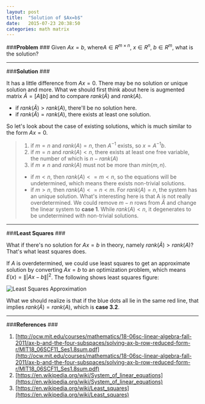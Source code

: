 ```yaml
---
layout: post
title:  "Solution of $Ax=b$"
date:   2015-07-23 20:38:50
categories: math matrix
---
```




###**Problem** ###
Given $Ax=b$, where$A\in R^{m\times n}$, $x\in R^{n}$,  $b \in R^{m}$, what is the solution?


----------

###**Solution** ###

It has a little difference from $Ax=0$. There may be no solution or unique solution and more. What we should first think about here is augmented matrix $\tilde{A} = [ A \| b ]$ and to compare $rank(\tilde{A})$ and $rank(A)$.

 - if $rank(\tilde{A}) > rank(A)$, there\'ll be no solution here.
 - if  $rank(\tilde{A}) = rank(A)$, there exists at least one solution.

So let\'s look about the case of existing solutions, which is much similar to the form $Ax = 0$.

> 1. if $m = n$ and $rank(A) = n$,  then $A^{-1}$ exists, so $x = A^{-1}b$.
> 2. if $m = n$ and $rank(A) < n$,  there exists at least one free variable, the number of which is $n - rank(A)$
> 3. if $m \neq n$ and $rank(A)$ must not be more than $min(m, n)$.
>  - if $m < n$, then $rank(A) <= m < n$, so the equations will be undetermined, which means there exists non-trivial solutions.
>  - if $m > n$, then $rank(A) <= n < m$. For $rank(A) = n$, the system has an unique solution. What\'s interesting here is that A is not really overdetermined. We could remove $m-n$ rows from $\tilde{A}$ and change  the linear system to **case 1**. While $rank(A) < n$, it degenerates to be undetermined with non-trivial solutions.

----------

###**Least Squares** ###

What if there\'s no solution for $Ax = b$ in theory, namely $rank(\tilde{A}) > rank(A)$? That\'s what least squares does.

If $A$ is overdetermined, we could use least squares to get an approximate solution by converting $Ax = b$ to an optimization problem, which means $E(x) = \||Ax - b\||^{2}$. The following shows least squares figure:

![Least Squares Approximation](https://upload.wikimedia.org/wikipedia/commons/3/3a/Linear_regression.svg)

What we should realize is that if the blue dots all lie in the same red line, that implies $rank(\tilde{A}) = rank(A)$, which is **case 3.2**.

----------

###**References** ###

 

 1. [http://ocw.mit.edu/courses/mathematics/18-06sc-linear-algebra-fall-2011/ax-b-and-the-four-subspaces/solving-ax-b-row-reduced-form-r/MIT18_06SCF11_Ses1.8sum.pdf](http://ocw.mit.edu/courses/mathematics/18-06sc-linear-algebra-fall-2011/ax-b-and-the-four-subspaces/solving-ax-b-row-reduced-form-r/MIT18_06SCF11_Ses1.8sum.pdf)
 2. [https://en.wikipedia.org/wiki/System_of_linear_equations](https://en.wikipedia.org/wiki/System_of_linear_equations)
 3. [https://en.wikipedia.org/wiki/Least_squares](https://en.wikipedia.org/wiki/Least_squares)

